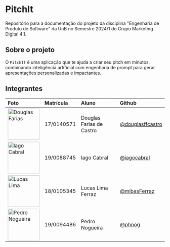 # PitchIt
Repositório para a documentação do projeto da disciplina "Engenharia de Produto de Software" da UnB no Semestre 2024/1 do Grupo Marketing Digital 4.1.

## Sobre o projeto
O `PitchIt` é uma aplicação que te ajuda a criar seu pitch em minutos, combinando inteligência artificial com engenharia de prompt para gerar apresentações personalizadas e impactantes.

## Integrantes
| Foto | Matrícula | Aluno | Github |
| :-- | :--|:--|:--|
| <img src="https://github.com/douglasffcastro.png" alt="Douglas Farias" width="100">  | 17/0140571 | Douglas Farias de Castro | [@douglasffcastro](https://github.com/douglasffcastro) |
| <img src="https://github.com/iagocabral.png" alt="Iago Cabral" width="100">  | 19/0088745 | Iago Cabral  | [@iagocabral](https://github.com/iagocabral) |
| <img src="https://github.com/mibasFerraz.png" alt="Lucas Lima" width="100">  | 18/0105345 | Lucas Lima Ferraz | [@mibasFerraz](https://github.com/mibasFerraz) |
| <img src="https://github.com/phnog.png" alt="Pedro Nogueira" width="100">  | 19/0094486 | Pedro Nogueira | [@phnog](https://github.com/phnog) |

